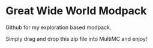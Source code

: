 # Great Wide World Modpack
 Github for my exploration based modpack.

Simply drag and drop this zip file into MultiMC and enjoy! 